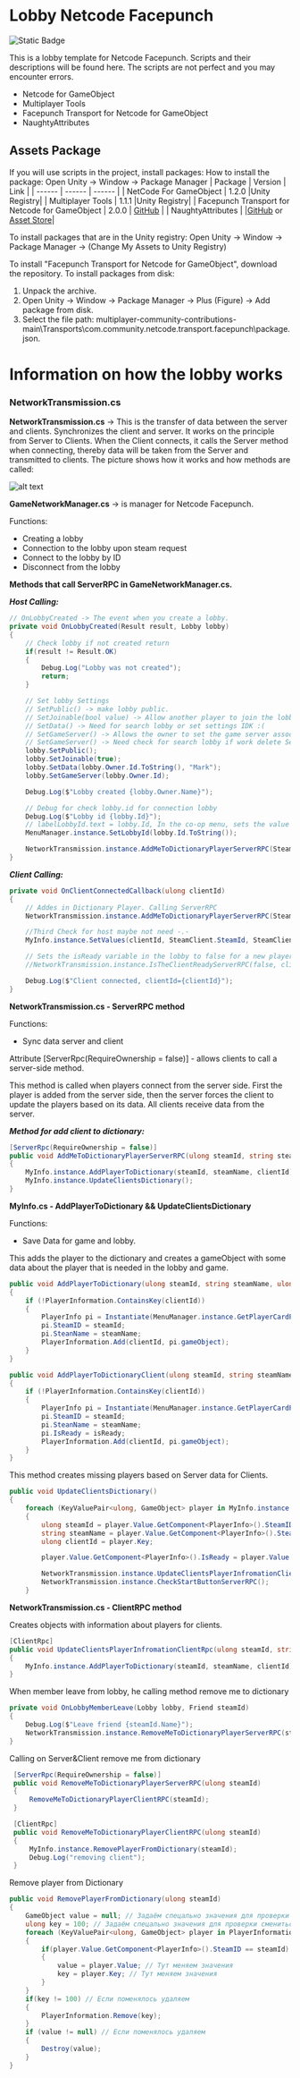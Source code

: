 # Lobby Netcode Facepunch
![Static Badge](https://img.shields.io/badge/2021.3.21f1-Unity?style=for-the-badge&logo=Unity&label=Unity&labelColor=black&color=gray)

This is a lobby template for Netcode Facepunch. Scripts and their descriptions will be found here. The scripts are not perfect and you may encounter errors.

- Netcode for GameObject
- Multiplayer Tools
- Facepunch Transport for Netcode for GameObject
- NaughtyAttributes

## Assets Package
If you will use scripts in the project, install packages:
How to install the package: Open Unity -> Window -> Package Manager
| Package | Version | Link | 
| ------ | ------ | ------ |
| NetCode For GameObject | 1.2.0 |Unity Registry| 
| Multiplayer Tools | 1.1.1 |Unity Registry|
| Facepunch Transport for Netcode for GameObject | 2.0.0 | [GitHub](https://github.com/UnityMark/Netcode-Facepunch-UnityLobby/blob/main/multiplayer-community-contributions-main.rar) |
| NaughtyAttributes |  |[GitHub](https://github.com/dbrizov/NaughtyAttributes) or  [Asset Store](https://assetstore.unity.com/packages/tools/utilities/naughtyattributes-129996)|

To install packages that are in the Unity registry: Open Unity -> Window -> Package Manager -> (Change My Assets to Unity Registry)

To install "Facepunch Transport for Netcode for GameObject", download the repository. To install packages from disk:
1. Unpack the archive.
2. Open Unity -> Window -> Package Manager -> Plus (Figure) -> Add package from disk.
3. Select the file path: multiplayer-community-contributions-main\Transports\com.community.netcode.transport.facepunch\package.json.

# Information on how the lobby works
### NetworkTransmission.cs
**NetworkTransmission.cs** -> This is the transfer of data between the server and clients. Synchronizes the client and server.
It works on the principle from Server to Clients. When the Client connects, it calls the Server method when connecting, thereby data will be taken from the Server and transmitted to clients.
The picture shows how it works and how methods are called:

![alt text](Transmission.png)


**GameNetworkManager.cs** -> is manager for Netcode Facepunch. 

Functions:
- Creating a lobby
- Connection to the lobby upon steam request
- Connect to the lobby by ID
- Disconnect from the lobby

**Methods that call ServerRPC in GameNetworkManager.cs.**

***Host Calling:***
```C#
// OnLobbyCreated -> The event when you create a lobby.
private void OnLobbyCreated(Result result, Lobby lobby)
{
    // Check lobby if not created return
    if(result != Result.OK)
    {
        Debug.Log("Lobby was not created");
        return;
    }

    // Set lobby Settings
    // SetPublic() -> make lobby public.
    // SetJoinable(bool value) -> Allow another player to join the lobby
    // SetData() -> Need for search lobby or set settings IDK :(
    // SetGameServer() -> Allows the owner to set the game server associated with the lobby. Triggers the Steammatchmaking.OnLobbyGameCreated event.
    // SetGameServer() -> Need check for search lobby if work delete SetData()
    lobby.SetPublic();
    lobby.SetJoinable(true);
    lobby.SetData(lobby.Owner.Id.ToString(), "Mark");
    lobby.SetGameServer(lobby.Owner.Id); 

    Debug.Log($"Lobby created {lobby.Owner.Name}");

    // Debug for check lobby.id for connection lobby
    Debug.Log($"Lobby id {lobby.Id}"); 
    // labelLobbyId.text = lobby.Id, In the co-op menu, sets the value of the lobbyID variable for connecting other players. 
    MenuManager.instance.SetLobbyId(lobby.Id.ToString());

    NetworkTransmission.instance.AddMeToDictionaryPlayerServerRPC(SteamClient.SteamId, SteamClient.Name, NetworkManager.Singleton.LocalClientId);
}
```
***Client Calling:***
```C#
private void OnClientConnectedCallback(ulong clientId)
{
    // Addes in Dictionary Player. Calling ServerRPC
    NetworkTransmission.instance.AddMeToDictionaryPlayerServerRPC(SteamClient.SteamId, SteamClient.Name, clientId);

    //Third Check for host maybe not need -.-
    MyInfo.instance.SetValues(clientId, SteamClient.SteamId, SteamClient.Name, false);

    // Sets the isReady variable in the lobby to false for a new player joined.
    //NetworkTransmission.instance.IsTheClientReadyServerRPC(false, clientId);

    Debug.Log($"Client connected, clientId={clientId}");
}
```

**NetworkTransmission.cs - ServerRPC method**

Functions:
- Sync data server and client

Attribute [ServerRpc(RequireOwnership = false)] - allows clients to call a server-side method. 

This method is called when players connect from the server side. First the player is added from the server side, then the server forces the client to update the players based on its data. All clients receive data from the server.

***Method for add client to dictionary:***
```C#
[ServerRpc(RequireOwnership = false)]
public void AddMeToDictionaryPlayerServerRPC(ulong steamId, string steamName, ulong clientId)
{
    MyInfo.instance.AddPlayerToDictionary(steamId, steamName, clientId);
    MyInfo.instance.UpdateClientsDictionary();
}
```
**MyInfo.cs - AddPlayerToDictionary && UpdateClientsDictionary**

Functions: 
- Save Data for game and lobby.

This adds the player to the dictionary and creates a gameObject with some data about the player that is needed in the lobby and game.

```C#
public void AddPlayerToDictionary(ulong steamId, string steamName, ulong clientId)
{
    if (!PlayerInformation.ContainsKey(clientId))
    {
        PlayerInfo pi = Instantiate(MenuManager.instance.GetPlayerCardPrefab(), MenuManager.instance.GetPlayerFieldBox().transform).GetComponent<PlayerInfo>();
        pi.SteamID = steamId;
        pi.SteanName = steamName;
        PlayerInformation.Add(clientId, pi.gameObject);
    }
}

public void AddPlayerToDictionaryClient(ulong steamId, string steamName, ulong clientId, bool isReady)
{
    if (!PlayerInformation.ContainsKey(clientId))
    {
        PlayerInfo pi = Instantiate(MenuManager.instance.GetPlayerCardPrefab(), MenuManager.instance.GetPlayerFieldBox().transform).GetComponent<PlayerInfo>();
        pi.SteamID = steamId;
        pi.SteanName = steamName;
        pi.IsReady = isReady;
        PlayerInformation.Add(clientId, pi.gameObject);
    }
}
```

This method creates missing players based on Server data for Clients.

```C#
public void UpdateClientsDictionary()
{
    foreach (KeyValuePair<ulong, GameObject> player in MyInfo.instance.PlayerInformation)
    {
        ulong steamId = player.Value.GetComponent<PlayerInfo>().SteamID;
        string steamName = player.Value.GetComponent<PlayerInfo>().SteanName;
        ulong clientId = player.Key;

        player.Value.GetComponent<PlayerInfo>().IsReady = player.Value.GetComponent<PlayerInfo>().IsReady;

        NetworkTransmission.instance.UpdateClientsPlayerInfromationClientRpc(steamId, steamName, clientId, player.Value.GetComponent<PlayerInfo>().IsReady);
        NetworkTransmission.instance.CheckStartButtonServerRPC();
    }
```

**NetworkTransmission.cs - ClientRPC method**

Creates objects with information about players for clients.

```C#
[ClientRpc]
public void UpdateClientsPlayerInfromationClientRpc(ulong steamId, string steamName, ulong clientId)
{
    MyInfo.instance.AddPlayerToDictionary(steamId, steamName, clientId);
}
```
When member leave from lobby, he calling method remove me to dictionary
```C#
private void OnLobbyMemberLeave(Lobby lobby, Friend steamId)
{
    Debug.Log($"Leave friend {steamId.Name}");
    NetworkTransmission.instance.RemoveMeToDictionaryPlayerServerRPC(steamId.Id);
}
```
Calling on Server&Client remove me from dictionary 

```C#
 [ServerRpc(RequireOwnership = false)]
 public void RemoveMeToDictionaryPlayerServerRPC(ulong steamId)
 {
     RemoveMeToDictionaryPlayerClientRPC(steamId);
 }

 [ClientRpc]
 public void RemoveMeToDictionaryPlayerClientRPC(ulong steamId)
 {
     MyInfo.instance.RemovePlayerFromDictionary(steamId);
     Debug.Log("removing client");
 }
```

Remove player from Dictionary

```C#
public void RemovePlayerFromDictionary(ulong steamId)
{
    GameObject value = null; // Задаём спецально значения для проверки смениться ли у нас значения
    ulong key = 100; // Задаём спецально значения для проверки смениться ли у нас значения
    foreach (KeyValuePair<ulong, GameObject> player in PlayerInformation)
    {
        if(player.Value.GetComponent<PlayerInfo>().SteamID == steamId)
        {
            value = player.Value; // Тут меняем значения
            key = player.Key; // Тут меняем значения
        }
    }
    if(key != 100) // Если поменялось удаляем
    {
        PlayerInformation.Remove(key); 
    }
    if (value != null) // Если поменялось удаляем
    {
        Destroy(value);
    }
}
```



